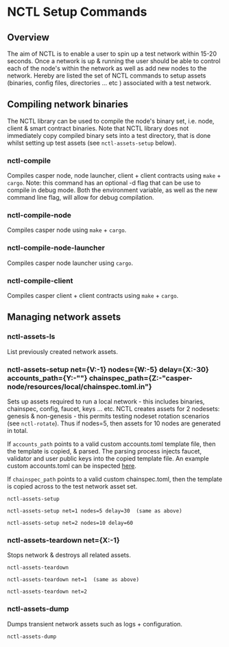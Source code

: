 # NCTL Setup Commands

## Overview

The aim of NCTL is to enable a user to spin up a test network within 15-20 seconds.  Once a network is up & running the user should be able to control each of the node's within the network as well as add new nodes to the network.  Hereby are listed the set of NCTL commands to setup assets (binaries, config files, directories ... etc ) associated with a test network.

## Compiling network binaries

The NCTL library can be used to compile the node's binary set, i.e. node, client & smart contract binaries.  Note that NCTL library does not immediately copy compiled binary sets into a test directory, that is done whilst setting up test assets (see `nctl-assets-setup` below). 

### nctl-compile

Compiles casper node, node launcher, client + client contracts using `make` + `cargo`. Note: this command has an optional -d flag that can be use to compile in debug mode. Both the environment variable, as well as the new command line flag, will allow for debug compilation.

### nctl-compile-node

Compiles casper node using `make` + `cargo`.  

### nctl-compile-node-launcher

Compiles casper node launcher using `cargo`.  

### nctl-compile-client

Compiles casper client + client contracts using `make` + `cargo`.  

## Managing network assets

### nctl-assets-ls

List previously created network assets.

### nctl-assets-setup net={V:-1} nodes={W:-5} delay={X:-30} accounts_path={Y:-""} chainspec_path={Z:-"casper-node/resources/local/chainspec.toml.in"}

Sets up assets required to run a local network - this includes binaries, chainspec, config, faucet, keys ... etc.  NCTL creates assets for 2 nodesets: genesis & non-genesis - this permits testing nodeset rotation scenarios (see `nctl-rotate`).  Thus if nodes=5, then assets for 10 nodes are generated in total.  

If `accounts_path` points to a valid custom accounts.toml template file, then the template is copied, & parsed.  The parsing process injects faucet, validator and user public keys into the copied template file.  An example custom accounts.toml can be inspected [here](example-custom-accounts.toml). 

If `chainspec_path` points to a valid custom chainspec.toml, then the template is copied across to the test network asset set.

```
nctl-assets-setup

nctl-assets-setup net=1 nodes=5 delay=30  (same as above)

nctl-assets-setup net=2 nodes=10 delay=60
```

### nctl-assets-teardown net={X:-1}

Stops network & destroys all related assets.

```
nctl-assets-teardown

nctl-assets-teardown net=1  (same as above)

nctl-assets-teardown net=2
```

### nctl-assets-dump 

Dumps transient network assets such as logs + configuration.

```
nctl-assets-dump
```
